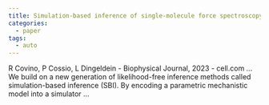 ```yaml
---
title: Simulation-based inference of single-molecule force spectroscopy
categories:
  - paper
tags:
  - auto
---
```

R Covino, P Cossio, L Dingeldein - Biophysical Journal, 2023 - cell.com
… We build on a new generation of likelihood-free inference methods called simulation-based inference (SBI). By encoding a parametric mechanistic model into a simulator …
